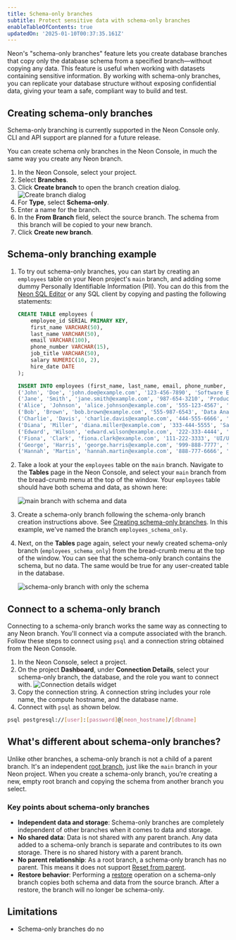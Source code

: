 ```yaml
---
title: Schema-only branches
subtitle: Protect sensitive data with schema-only branches
enableTableOfContents: true
updatedOn: '2025-01-10T00:37:35.161Z'
---
```


<EarlyAccess />

Neon's "schema-only branches" feature lets you create database branches that copy only the database schema from a specified branch—without copying any data. This feature is useful when working with datasets containing sensitive information. By working with schema-only branches, you can replicate your database structure without exposing confidential data, giving your team a safe, compliant way to build and test.

## Creating schema-only branches

<Admonition type="note">
Schema-only branching is currently supported in the Neon Console only. CLI and API support are planned for a future release.
</Admonition>

You can create schema only branches in the Neon Console, in much the same way you create any Neon branch.

1. In the Neon Console, select your project.
2. Select **Branches**.
3. Click **Create branch** to open the branch creation dialog.
   ![Create branch dialog](/docs/manage/create_branch.png)
4. For **Type**, select **Schema-only**.
4. Enter a name for the branch.
5. In the **From Branch** field, select the source branch. The schema from this branch will be copied to your new branch. 
6. Click **Create new branch**.

## Schema-only branching example

1. To try out schema-only branches, you can start by creating  an `employees` table on your Neon project's `main` branch, and adding some dummy Personally Identifiable Information (PII). You can do this from the [Neon SQL Editor](/docs/get-started-with-neon/query-with-neon-sql-editor) or any SQL client by copying and pasting the following statements:

    ```sql
    CREATE TABLE employees (
        employee_id SERIAL PRIMARY KEY,
        first_name VARCHAR(50),
        last_name VARCHAR(50),
        email VARCHAR(100),
        phone_number VARCHAR(15),
        job_title VARCHAR(50),
        salary NUMERIC(10, 2),
        hire_date DATE
    );

    INSERT INTO employees (first_name, last_name, email, phone_number, job_title, salary, hire_date) VALUES
    ('John', 'Doe', 'john.doe@example.com', '123-456-7890', 'Software Engineer', 95000.00, '2020-01-15'),
    ('Jane', 'Smith', 'jane.smith@example.com', '987-654-3210', 'Product Manager', 110000.00, '2019-03-22'),
    ('Alice', 'Johnson', 'alice.johnson@example.com', '555-123-4567', 'HR Specialist', 65000.00, '2021-06-10'),
    ('Bob', 'Brown', 'bob.brown@example.com', '555-987-6543', 'Data Analyst', 78000.00, '2018-09-05'),
    ('Charlie', 'Davis', 'charlie.davis@example.com', '444-555-6666', 'Marketing Manager', 95000.00, '2017-11-14'),
    ('Diana', 'Miller', 'diana.miller@example.com', '333-444-5555', 'Sales Representative', 72000.00, '2022-04-18'),
    ('Edward', 'Wilson', 'edward.wilson@example.com', '222-333-4444', 'DevOps Engineer', 98000.00, '2020-12-03'),
    ('Fiona', 'Clark', 'fiona.clark@example.com', '111-222-3333', 'UI/UX Designer', 85000.00, '2016-08-29'),
    ('George', 'Harris', 'george.harris@example.com', '999-888-7777', 'Financial Analyst', 90000.00, '2021-01-11'),
    ('Hannah', 'Martin', 'hannah.martin@example.com', '888-777-6666', 'Backend Developer', 92000.00, '2019-07-23');
    ```

2. Take a look at your the `employees` table on the `main` branch. Navigate to the **Tables** page in the Neon Console, and select your `main` branch from the bread-crumb menu at the top of the window. Your `employees` table should have both schema and data, as shown here:

    ![main branch with schema and data](/docs/guides/schema-data-branch.png)

3. Create a schema-only branch following the schema-only branch creation instructions above. See [Creating schema-only branches](#creating-schema-only-branches). In this example, we've named the branch `employees_schema_only`. 

4. Next, on the **Tables** page again, select your newly created schema-only branch (`employees_schema_only`) from the bread-crumb menu at the top of the window. You can see that the schema-only branch contains the schema, but no data. The same would be true for any user-created table in the database.

    ![schema-only branch with only the schema](/docs/guides/schema-only-branch.png)

## Connect to a schema-only branch

Connecting to a schema-only branch works the same way as connecting to any Neon branch. You'll connect via a compute associated with the branch. Follow these steps to connect using `psql` and a connection string obtained from the Neon Console.

1. In the Neon Console, select a project.
2. On the project **Dashboard**, under **Connection Details**, select your schema-only branch, the database, and the role you want to connect with.
   ![Connection details widget](/docs/connect/connection_details.png)
3. Copy the connection string. A connection string includes your role name, the compute hostname, and the database name.
4. Connect with `psql` as shown below.

```bash shouldWrap
psql postgresql://[user]:[password]@[neon_hostname]/[dbname]
```

## What's different about schema-only branches?

Unlike other branches, a schema-only branch is not a child of a parent branch. It's an independent [root branch](/docs/reference/glossary#root-branch), just like the `main` branch in your Neon project. When you create a schema-only branch, you’re creating a new, empty root branch and copying the schema from another branch you select.

### Key points about schema-only branches

- **Independent data and storage**: Schema-only branches are completely independent of other branches when it comes to data and storage.
- **No shared data**: Data is not shared with any parent branch. Any data added to a schema-only branch is separate and contributes to its own storage. There is no shared history with a parent branch.
- **No parent relationship**: As a root branch, a schema-only branch has no parent. This means it does not support [Reset from parent](/docs/manage/branches#reset-a-branch-from-parent).
- **Restore behavior**: Performing a [restore](/docs/guides/branch-restore) operation on a schema-only branch copies both schema and data from the source branch. After a restore, the branch will no longer be schema-only.


## Limitations

- Schema-only branches do no


